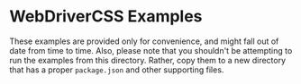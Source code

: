 # WebDriverCSS Examples

These examples are provided only for convenience, and might fall out of date from time to time. Also, please note that you shouldn't be attempting to run the examples from this directory. Rather, copy them to a new directory that has a proper `package.json` and other supporting files.
